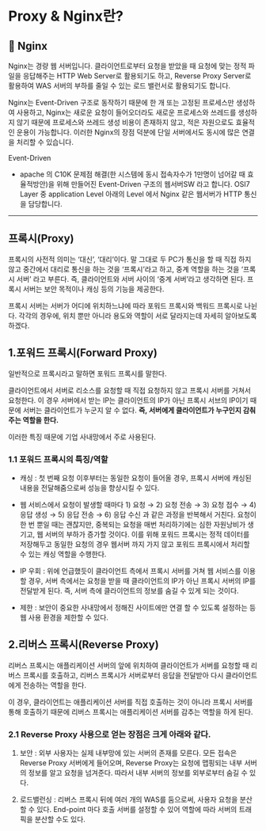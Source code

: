 # Proxy & Nginx란?

## 📌 Nginx
Nginx는 경량 웹 서버입니다.
클라이언트로부터 요청을 받았을 때 요청에 맞는 정적 파일을 응답해주는 HTTP Web Server로 활용되기도 하고,
Reverse Proxy Server로 활용하여 WAS 서버의 부하를 줄일 수 있는 로드 밸런서로 활용되기도 합니다.

Nginx는 Event-Driven 구조로 동작하기 때문에 한 개 또는 고정된 프로세스만 생성하여 사용하고,
Nginx는 새로운 요청이 들어오더라도 새로운 프로세스와 쓰레드를 생성하지 않기 때문에 프로세스와 쓰레드 생성 비용이 존재하지 않고, 적은 자원으로도 효율적인 운용이 가능합니다.
이러한 Nginx의 장점 덕분에 단일 서버에서도 동시에 많은 연결을 처리할 수 있습니다.

Event-Driven
- apache 의 C10K 문제점 해결(한 시스템에 동시 접속자수가 1만명이 넘어갈 때 효율적방안)을 위해 만들어진 Event-Driven 구조의 웹서버SW 라고 합니다.
OSI7 Layer 중 application Level 아래의 Level 에서 Nginx 같은 웹서버가 HTTP 통신을 담당합니다.

___

## 프록시(Proxy)
프록시의 사전적 의미는 ‘대신’, ‘대리’이다. 말 그대로 두 PC가 통신을 할 때 직접 하지 않고 중간에서 대리로 통신을 하는 것을 ‘프록시’라고 하고, 중계 역할을 하는 것을 ‘프록시 서버’ 라고 부른다. 즉, 클라이언트와 서버 사이의 ‘중계 서버’라고 생각하면 된다. 프록시 서버는 보안 목적이나 캐싱 등의 기능을 제공한다.

프록시 서버는 서버가 어디에 위치하느냐에 따라 포워드 프록시와 백워드 프록시로 나뉜다. 각각의 경우에, 위치 뿐만 아니라 용도와 역할이 서로 달라지는데 자세히 알아보도록 하겠다.

## 1.포워드 프록시(Forward Proxy)
일반적으로 프록시라고 말하면 포워드 프록시를 말한다.

클라이언트에서 서버로 리소스를 요청할 때 직접 요청하지 않고 프록시 서버를 거쳐서 요청한다. 이 경우 서버에서 받는 IP는 클라이언트의 IP가 아닌 프록시 서브의 IP이기 때문에 서버는 클라이언트가 누군지 알 수 없다. **즉, 서버에게 클라이언트가 누구인지 감춰주는 역할을 한다.**

이러한 특징 때문에 기업 사내망에서 주로 사용된다.

### 1.1 포워드 프록시의 특징/역할
- 캐싱 : 첫 번째 요청 이후부터는 동일한 요청이 들어올 경우, 프록시 서버에 캐싱된 내용을 전달해줌으로써 성능을 향상시킬 수 있다.
- 웹 서비스에서 요청이 발생할 때마다 1) 요청 → 2) 요청 전송 → 3) 요청 접수 → 4) 응답 생성 → 5) 응답 전송 → 6) 응답 수신 과 같은 과정을 반복해서 거친다. 요청이 한 번 뿐일 때는 괜찮지만, 중복되는 요청을 매번 처리하기에는 심한 자원낭비가 생기고, 웹 서버의 부하가 증가할 것이다. 이를 위해 포워드 프록시는 정적 데이터를 저장해두고 동일한 요청의 경우 웹서버 까지 가지 않고 포워드 프록시에서 처리할 수 있는 캐싱 역할을 수행한다.

- IP 우회 : 위에 언급했듯이 클라이언트 측에서 프록시 서버를 거쳐 웹 서비스를 이용할 경우, 서버 측에서는 요청을 받을 때 클라이언트의 IP가 아닌 프록시 서버의 IP를 전달받게 된다. 즉, 서버 측에 클라이언트의 정보를 숨길 수 있게 되는 것이다.

- 제한 : 보안이 중요한 사내망에서 정해진 사이트에만 연결 할 수 있도록 설정하는 등 웹 사용 환경을 제한할 수 있다.

## 2.리버스 프록시(Reverse Proxy)
리버스 프록시는 애플리케이션 서버의 앞에 위치하여 클라이언트가 서버를 요청할 때 리버스 프록시를 호출하고, 리버스 프록시가 서버로부터 응답을 전달받아 다시 클라이언트에게 전송하는 역할을 한다.

이 경우, 클라이언트는 애플리케이션 서버를 직접 호출하는 것이 아니라 프록시 서버를 통해 호출하기 때문에 리버스 프록시는 애플리케이션 서버를 감추는 역할을 하게 된다.

### 2.1 Reverse Proxy 사용으로 얻는 장점은 크게 아래와 같다.
1. 보안 : 외부 사용자는 실제 내부망에 있는 서버의 존재를 모른다. 모든 접속은 Reverse Proxy 서버에게 들어오며, Reverse Proxy는 요청에 맵핑되는 내부 서버의 정보를 알고 요청을 넘겨준다. 따라서 내부 서버의 정보를 외부로부터 숨길 수 있다.

2. 로드밸런싱 : 리버스 프록시 뒤에 여러 개의 WAS를 둠으로써, 사용자 요청을 분산할 수 있다. End-point 마다 호출 서버를 설정할 수 있어 역할에 따라 서버의 트래픽을 분산할 수도 있다.
